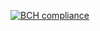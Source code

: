 [![BCH compliance](https://bettercodehub.com/edge/badge/Almeida-Oco/LPOO1617_T1G1?token=ac8550e89e54eae83a62611da2d10f2c7cff659a)](https://bettercodehub.com/)
